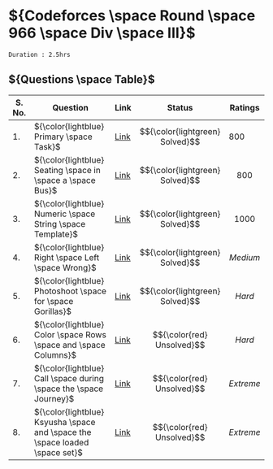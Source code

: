 # ${Codeforces \space Round \space 966 \space Div \space III}$
    Duration : 2.5hrs


## ${Questions \space Table}$

| S. No. | Question | Link | Status | Ratings |
|-|-|-|-|-|
| 1. | ${\color{lightblue} Primary \space Task}$ | [Link]() | $${\color{lightgreen} Solved}$$ | ${800}$ |
| 2. | ${\color{lightblue} Seating \space in \space a \space Bus}$ | [Link]() | $${\color{lightgreen} Solved}$$ | $${800}$$ |
| 3. | ${\color{lightblue} Numeric \space String \space Template}$ | [Link]() | $${\color{lightgreen} Solved}$$ | $${1000}$$ |
| 4. | ${\color{lightblue} Right \space Left \space Wrong}$ | [Link]() | $${\color{lightgreen} Solved}$$ | $${Medium}$$ |
| 5. | ${\color{lightblue} Photoshoot \space for \space Gorillas}$ | [Link]() | $${\color{lightgreen} Solved}$$ | $${Hard}$$ |
| 6. | ${\color{lightblue} Color \space Rows \space and \space Columns}$ | [Link]() | $${\color{red} Unsolved}$$ | $${Hard}$$ |
| 7. | ${\color{lightblue} Call \space during \space the \space Journey}$ | [Link]() | $${\color{red} Unsolved}$$ | $${Extreme}$$ |
| 8. | ${\color{lightblue} Ksyusha \space and \space the \space loaded \space set}$ | [Link]() | $${\color{red} Unsolved}$$ | $${Extreme}$$ |
